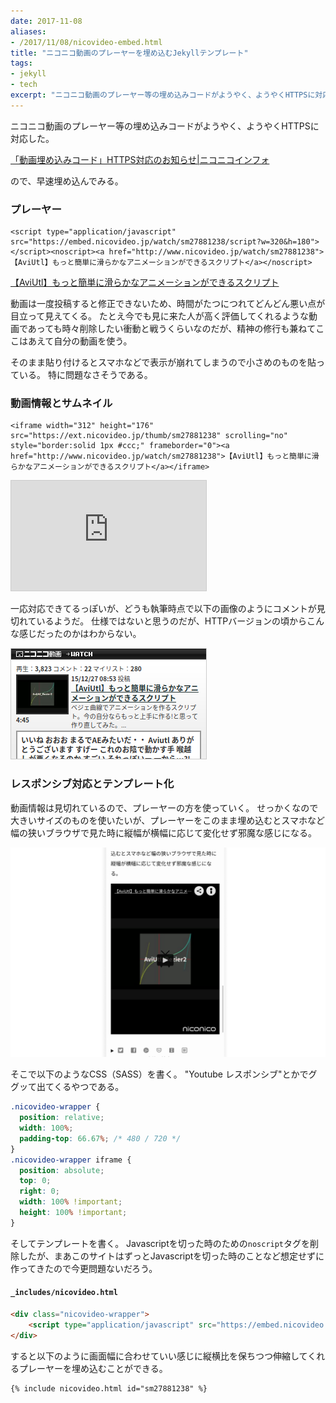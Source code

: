 ```yaml
---
date: 2017-11-08
aliases:
- /2017/11/08/nicovideo-embed.html
title: "ニコニコ動画のプレーヤーを埋め込むJekyllテンプレート"
tags:
- jekyll
- tech
excerpt: "ニコニコ動画のプレーヤー等の埋め込みコードがようやく、ようやくHTTPSに対応した。ので、早速埋め込んでみる。"
---
```


ニコニコ動画のプレーヤー等の埋め込みコードがようやく、ようやくHTTPSに対応した。

[「動画埋め込みコード」HTTPS対応のお知らせ\|ニコニコインフォ](http://blog.nicovideo.jp/niconews/49321.html)

ので、早速埋め込んでみる。

### プレーヤー

```
<script type="application/javascript" src="https://embed.nicovideo.jp/watch/sm27881238/script?w=320&h=180"></script><noscript><a href="http://www.nicovideo.jp/watch/sm27881238">【AviUtl】もっと簡単に滑らかなアニメーションができるスクリプト</a></noscript>
```

<script type="application/javascript" src="https://embed.nicovideo.jp/watch/sm27881238/script?w=320&h=180"></script><noscript><a href="http://www.nicovideo.jp/watch/sm27881238">【AviUtl】もっと簡単に滑らかなアニメーションができるスクリプト</a></noscript>

動画は一度投稿すると修正できないため、時間がたつにつれてどんどん悪い点が目立って見えてくる。
たとえ今でも見に来た人が高く評価してくれるような動画であっても時々削除したい衝動と戦うくらいなのだが、精神の修行も兼ねてここはあえて自分の動画を使う。

そのまま貼り付けるとスマホなどで表示が崩れてしまうので小さめのものを貼っている。
特に問題なさそうである。

### 動画情報とサムネイル

```
<iframe width="312" height="176" src="https://ext.nicovideo.jp/thumb/sm27881238" scrolling="no" style="border:solid 1px #ccc;" frameborder="0"><a href="http://www.nicovideo.jp/watch/sm27881238">【AviUtl】もっと簡単に滑らかなアニメーションができるスクリプト</a></iframe>
```

<iframe width="312" height="176" src="https://ext.nicovideo.jp/thumb/sm27881238" scrolling="no" style="border:solid 1px #ccc;" frameborder="0"><a href="http://www.nicovideo.jp/watch/sm27881238">【AviUtl】もっと簡単に滑らかなアニメーションができるスクリプト</a></iframe>

一応対応できてるっぽいが、どうも執筆時点で以下の画像のようにコメントが見切れているようだ。
仕様ではないと思うのだが、HTTPバージョンの頃からこんな感じだったのかはわからない。

![スクショ](/assets/2017/11/08/screenshot.png)

### レスポンシブ対応とテンプレート化

動画情報は見切れているので、プレーヤーの方を使っていく。
せっかくなので大きいサイズのものを使いたいが、プレーヤーをこのまま埋め込むとスマホなど幅の狭いブラウザで見た時に縦幅が横幅に応じて変化せず邪魔な感じになる。

![スクショ](/assets/2017/11/08/longcat.png)

そこで以下のようなCSS（SASS）を書く。
"Youtube レスポンシブ"とかでググッて出てくるやつである。

```css
.nicovideo-wrapper {
  position: relative;
  width: 100%;
  padding-top: 66.67%; /* 480 / 720 */
}
.nicovideo-wrapper iframe {
  position: absolute;
  top: 0;
  right: 0;
  width: 100% !important;
  height: 100% !important;
}
```

そしてテンプレートを書く。
Javascriptを切った時のための`noscript`タグを削除したが、まあこのサイトはずっとJavascriptを切った時のことなど想定せずに作ってきたので今更問題ないだろう。

#### `_includes/nicovideo.html`

```html
<div class="nicovideo-wrapper">
    <script type="application/javascript" src="https://embed.nicovideo.jp/watch/{{ include.id }}/script"></script>
</div>
```

すると以下のように画面幅に合わせていい感じに縦横比を保ちつつ伸縮してくれるプレーヤーを埋め込むことができる。

```
{% include nicovideo.html id="sm27881238" %}
```

